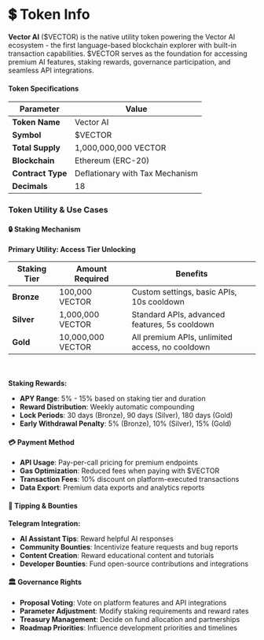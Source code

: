 # 💲 Token Info

**Vector AI** ($VECTOR) is the native utility token powering the Vector AI ecosystem - the first language-based blockchain explorer with built-in transaction capabilities. $VECTOR serves as the foundation for accessing premium AI features, staking rewards, governance participation, and seamless API integrations.

#### Token Specifications

| Parameter         | Value                           |
| ----------------- | ------------------------------- |
| **Token Name**    | Vector AI                       |
| **Symbol**        | $VECTOR                         |
| **Total Supply**  | 1,000,000,000 VECTOR            |
| **Blockchain**    | Ethereum (ERC-20)               |
| **Contract Type** | Deflationary with Tax Mechanism |
| **Decimals**      | 18                              |



### Token Utility & Use Cases

#### 🔒 Staking Mechanism

**Primary Utility: Access Tier Unlocking**

| Staking Tier | Amount Required   | Benefits                                        |
| ------------ | ----------------- | ----------------------------------------------- |
| **Bronze**   | 100,000 VECTOR    | Custom settings, basic APIs, 10s cooldown       |
| **Silver**   | 1,000,000 VECTOR  | Standard APIs, advanced features, 5s cooldown   |
| **Gold**     | 10,000,000 VECTOR | All premium APIs, unlimited access, no cooldown |

\
\
**Staking Rewards:**

* **APY Range**: 5% - 15% based on staking tier and duration
* **Reward Distribution**: Weekly automatic compounding
* **Lock Periods**: 30 days (Bronze), 90 days (Silver), 180 days (Gold)
* **Early Withdrawal Penalty**: 5% (Bronze), 10% (Silver), 15% (Gold)

#### 💳 Payment Method

* **API Usage**: Pay-per-call pricing for premium endpoints
* **Gas Optimization**: Reduced fees when paying with $VECTOR
* **Transaction Fees**: 10% discount on platform-executed transactions
* **Data Export**: Premium data exports and analytics reports

#### 🎯 Tipping & Bounties

**Telegram Integration:**

* **AI Assistant Tips**: Reward helpful AI responses
* **Community Bounties**: Incentivize feature requests and bug reports
* **Content Creation**: Reward educational content and tutorials
* **Developer Bounties**: Fund open-source contributions and integrations

#### 🏛️ Governance Rights

* **Proposal Voting**: Vote on platform features and API integrations
* **Parameter Adjustment**: Modify staking requirements and reward rates
* **Treasury Management**: Decide on fund allocation and partnerships
* **Roadmap Priorities**: Influence development priorities and timelines
